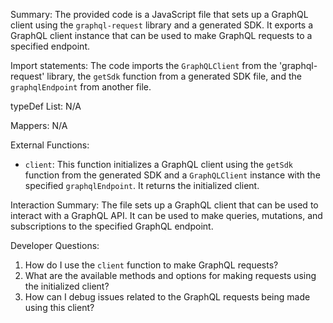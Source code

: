 Summary:
The provided code is a JavaScript file that sets up a GraphQL client using the `graphql-request` library and a generated SDK. It exports a GraphQL client instance that can be used to make GraphQL requests to a specified endpoint.

Import statements:
The code imports the `GraphQLClient` from the 'graphql-request' library, the `getSdk` function from a generated SDK file, and the `graphqlEndpoint` from another file.

typeDef List:
N/A

Mappers:
N/A

External Functions:
- `client`: This function initializes a GraphQL client using the `getSdk` function from the generated SDK and a `GraphQLClient` instance with the specified `graphqlEndpoint`. It returns the initialized client.

Interaction Summary:
The file sets up a GraphQL client that can be used to interact with a GraphQL API. It can be used to make queries, mutations, and subscriptions to the specified GraphQL endpoint.

Developer Questions:
1. How do I use the `client` function to make GraphQL requests?
2. What are the available methods and options for making requests using the initialized client?
3. How can I debug issues related to the GraphQL requests being made using this client?